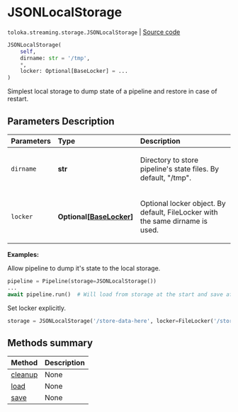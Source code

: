 # JSONLocalStorage
`toloka.streaming.storage.JSONLocalStorage` | [Source code](https://github.com/Toloka/toloka-kit/blob/v0.1.24/src/streaming/storage.py#L56)

```python
JSONLocalStorage(
    self,
    dirname: str = '/tmp',
    *,
    locker: Optional[BaseLocker] = ...
)
```

Simplest local storage to dump state of a pipeline and restore in case of restart.

## Parameters Description

| Parameters | Type | Description |
| :----------| :----| :-----------|
`dirname`|**str**|<p>Directory to store pipeline&#x27;s state files. By default, &quot;/tmp&quot;.</p>
`locker`|**Optional\[[BaseLocker](toloka.streaming.locker.BaseLocker.md)\]**|<p>Optional locker object. By default, FileLocker with the same dirname is used.</p>

**Examples:**

Allow pipeline to dump it's state to the local storage.

```python
pipeline = Pipeline(storage=JSONLocalStorage())
...
await pipeline.run()  # Will load from storage at the start and save after each iteration.
```

Set locker explicitly.

```python
storage = JSONLocalStorage('/store-data-here', locker=FileLocker('/store-locks-here'))
```
## Methods summary

| Method | Description |
| :------| :-----------|
[cleanup](toloka.streaming.storage.JSONLocalStorage.cleanup.md)| None
[load](toloka.streaming.storage.JSONLocalStorage.load.md)| None
[save](toloka.streaming.storage.JSONLocalStorage.save.md)| None
